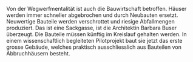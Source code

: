  Von der Wegwerfmentalität ist auch die Bauwirtschaft betroffen. Häuser werden immer schneller abgebrochen und durch Neubauten ersetzt. Neuwertige Bauteile werden verschrottet und riesige Abfallmengen produziert. Das ist eine Sackgasse, ist die Architektin Barbara Buser überzeugt. Die Bauteile müssen künftig im Kreislauf gehalten werden. In einem wissenschaftlich begleiteten Pilotprojekt baut sie jetzt das erste grosse Gebäude, welches praktisch ausschliesslich aus Bauteilen von Abbruchhäusern besteht. 
